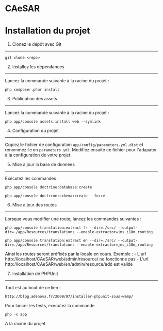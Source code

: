 CAeSAR
======

Installation du projet
========================

1) Clonez le dépôt avec Git
---------------------------

	git clone <repo>

2) Installez les dépendances
----------------------------
Lancez la commande suivante à la racine du projet :

	php composer.phar install

3) Publication des assets
----------------------------
Lancez la commande suivante à la racine du projet :

	php app/console assets:install web --symlink

	
4) Configuration du projet
--------------------------
Copiez le fichier de configuration `app/config/parameters.yml.dist` et renommez-le en `parameters.yml`.
Modifiez ensuite ce fichier pour l'adapater à la configuration de votre projet.

5) Mise à jour la base de données
---------------------------------
Exécutez les commandes :

	php app/console doctrine:database:create
	
	php app/console doctrine:schema:create --force

6) Mise à jour des routes
-------------------------
Lorsque vous modifier une route, lancez les commandes suivantes :

    php app/console translation:extract fr --dir=./src/ --output-dir=./app/Resources/translations --enable-extractor=jms_i18n_routing

    php app/console translation:extract en --dir=./src/ --output-dir=./app/Resources/translations --enable-extractor=jms_i18n_routing

Ainsi les routes seront préfixés par la locale en cours.
Exemple : 
    - L'url http://localhost/CAeSAR/web/admin/resource/ ne fonctionne pas
    - L'url http://localhost/CAeSAR/web/en/admin/resource/add est valide

7) Installation de PHPUnit
-------------------------

Tout est au bout de ce lien :

	http://blog.adenova.fr/2009/07/installer-phpunit-sous-wamp/

Pour lancer les tests, executez la commande 

	php -c app

A la racine du projet.